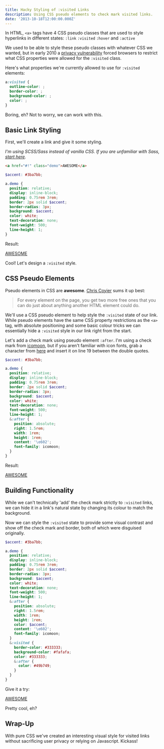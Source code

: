 ```yaml
---
title: Hacky Styling of :visited Links
description: Using CSS pseudo elements to check mark visited links.
date: '2013-10-18T12:00:00.000Z'
---
```


In HTML, `<a>` tags have 4 CSS pseudo classes that are used to style hyperlinks in different states: `:link` `:visited` `:hover` and `:active`

We used to be able to style these pseudo classes with whatever CSS we wanted, but in early 2010 a [privacy vulnerability](http://blog.mozilla.org/security/2010/03/31/plugging-the-css-history-leak/) forced browsers to restrict what CSS properties were allowed for the `:visited` class.

Here's what properties we're currently allowed to use for `:visited` elements:

```css
a:visited {
  outline-color: ;
  border-color: ;
  background-color: ;
  color: ;
}
```

Boring, eh? Not to worry, we can work with this.

## Basic Link Styling

First, we'll create a link and give it some styling.

_I'm using SCSS/Sass instead of vanilla CSS. If you are unfamiliar with Sass, [start here](http://sass-lang.com/guide)._

```html
<a href="#!" class="demo">AWESOME</a>
```

```scss
$accent: #3ba7bb;

a.demo {
  position: relative;
  display: inline-block;
  padding: 0.75rem 3rem;
  border: 2px solid $accent;
  border-radius: 3px;
  background: $accent;
  color: white;
  text-decoration: none;
  font-weight: 500;
  line-height: 1;
}
```

Result:

<a href="#!" class="demo">AWESOME</a>

Cool! Let's design a `:visited` style.

## CSS Pseudo Elements

Pseudo elements in CSS are **awesome**. [Chris Coyier](http://css-tricks.com/pseudo-element-roundup/) sums it up best:

> For every element on the page, you get two more free ones that you can do just about anything another HTML element could do.

We'll use a CSS pseudo element to help style the `:visited` state of our link. While pseudo elements have the same CSS property restrictions as the `<a>` tag, with absolute positioning and some basic colour tricks we can essentially hide a `:visited` style in our link right from the start.

Let's add a check mark using pseudo element `:after`. I'm using a check mark from [icomoon](http://icomoon.io/), but if you aren't familiar with icon fonts, grab a character from [here](http://copypastecharacter.com/) and insert it on line 19 between the double quotes.

```scss
$accent: #3ba7bb;

a.demo {
  position: relative;
  display: inline-block;
  padding: 0.75rem 3rem;
  border: 2px solid $accent;
  border-radius: 3px;
  background: $accent;
  color: white;
  text-decoration: none;
  font-weight: 500;
  line-height: 1;
  &:after {
    position: absolute;
    right: 1.5rem;
    width: 1rem;
    height: 1rem;
    content: '\e602';
    font-family: icomoon;
  }
}
```

Result:

<a href="#!" class="demo step-two">AWESOME</a>

## Building Functionality

While we can't technically 'add' the check mark strictly to `:visited` links, we can hide it in a link's natural state by changing its colour to match the background.

Now we can style the `:visited` state to provide some visual contrast and show off the check mark and border, both of which were disguised originally.

```scss
$accent: #3ba7bb;

a.demo {
  position: relative;
  display: inline-block;
  padding: 0.75rem 3rem;
  border: 2px solid $accent;
  border-radius: 3px;
  background: $accent;
  color: white;
  text-decoration: none;
  font-weight: 500;
  line-height: 1;
  &:after {
    position: absolute;
    right: 1.5rem;
    width: 1rem;
    height: 1rem;
    color: $accent;
    content: '\e602';
    font-family: icomoon;
  }
  &:visited {
    border-color: #333333;
    background-color: #fafafa;
    color: #333333;
    &:after {
      color: #49b749;
    }
  }
}
```

Give it a try:

<a href="http://bit.ly/16m376q" class="demo step-two step-three">AWESOME</a>

Pretty cool, eh?

## Wrap-Up

With pure CSS we've created an interesting visual style for visited links without sacrificing user privacy or relying on Javascript. Kickass!

